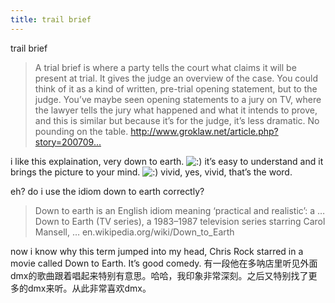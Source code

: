 ```yaml
---
title: trail brief
---
```


<p>trail brief</p>

<blockquote>
  <p>A trial brief is where a party tells the court what claims it will be present at trial. It gives the judge an overview of the case. You could think of it as a kind of written, pre-trial opening statement, but to the judge. You&#8217;ve maybe seen opening statements to a jury on TV, where the lawyer tells the jury what happened and what it intends to prove, and this is similar but because it&#8217;s for the judge, it&#8217;s less dramatic. No pounding on the table.
  <a href="http://www.groklaw.net/article.php?story=20070914140030234">http://www.groklaw.net/article.php?story=200709...</a></p>
</blockquote>

<p>i like this explaination, very down to earth. <img src='http://www.rijiben.org/smilies/icon_smile.gif' alt=':)' class='wp-smiley' />  it&#8217;s easy to understand and it brings the picture to your mind. <img src='http://www.rijiben.org/smilies/icon_smile.gif' alt=':)' class='wp-smiley' />  vivid, yes, vivid, that&#8217;s the word.</p>

<p>eh? do i use the idiom down to earth correctly?</p>

<blockquote>
  <p>Down to earth is an English idiom meaning &#8216;practical and realistic&#8217;: a &#8230; Down to Earth (TV series), a 1983–1987 television series starring Carol Mansell, &#8230;
  en.wikipedia.org/wiki/Down_to_Earth</p>
</blockquote>

<p>now i know why this term jumped into my head, Chris Rock starred in a movie called Down to Earth. It&#8217;s good comedy. 有一段他在多呐店里听见外面dmx的歌曲跟着唱起来特别有意思。哈哈，我印象非常深刻。之后又特别找了更多的dmx来听。从此非常喜欢dmx。</p>
